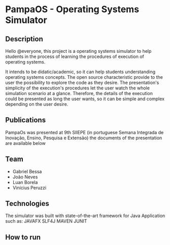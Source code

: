 # PampaOS - Operating Systems Simulator

## Description

Hello @everyone, this project is a operating systems simulator to help students in the process of learning the procedures of execution of operating systems.

It intends to be didatic/academic, so it can help students understanding operating systems concepts. The open source characteristic provide to the user the possibility to explore the code as they desire.
The presentation's simplicity of the execution's procedures let the user watch the whole simulation scenario at a glance. Therefore, the details of the execution could be presented as long the user wants, so it can be simple and complex depending on the user desire.

## Publications

PampaOs was presented at 9th SIIEPE (in portuguese Semana Integrada de Inovação, Ensino, Pesquisa e Extensão) the documents of the presentation are available below

## Team


- Gabriel Bessa
- João Neves
- Luan Borela
- Vinícius Peruzzi

## Technologies

The simulator was built with state-of-the-art framework for Java Application such as:
JAVAFX
SLF4J
MAVEN
JUNIT

## How to run

